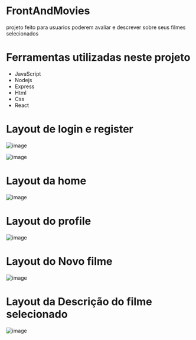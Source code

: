 
# FrontAndMovies

projeto feito para usuarios poderem avaliar e descrever sobre seus filmes selecionados

# Ferramentas utilizadas neste projeto

- JavaScript
- Nodejs
- Express
- Html
- Css
- React

# Layout de login e register

![image](https://github.com/paulloroberto63/FrontAndMovies/assets/95132692/14ef91ff-b2aa-4741-b886-c8f6681a827c)



![image](https://github.com/paulloroberto63/FrontAndMovies/assets/95132692/c04357a5-14b0-4830-b9e0-835ffe302e03)

# Layout da home


![image](https://github.com/paulloroberto63/FrontAndMovies/assets/95132692/05606361-183a-441f-bc22-1435d481ebc0)

# Layout do profile 

![image](https://github.com/paulloroberto63/FrontAndMovies/assets/95132692/214c988f-a644-45d4-be56-047219a4f84a)

# Layout do Novo filme 

![image](https://github.com/paulloroberto63/FrontAndMovies/assets/95132692/6832fa8f-a2ee-46a6-9759-f22bbaf2c64b)

# Layout da Descrição do filme selecionado 

![image](https://github.com/paulloroberto63/FrontAndMovies/assets/95132692/ebd891d8-bf01-4c28-bfbe-7a3031f2ac80)
